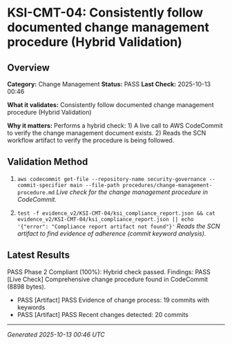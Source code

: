 # KSI-CMT-04: Consistently follow documented change management procedure (Hybrid Validation)

## Overview

**Category:** Change Management
**Status:** PASS
**Last Check:** 2025-10-13 00:46

**What it validates:** Consistently follow documented change management procedure (Hybrid Validation)

**Why it matters:** Performs a hybrid check: 1) A live call to AWS CodeCommit to verify the change management document exists. 2) Reads the SCN workflow artifact to verify the procedure is being followed.

## Validation Method

1. `aws codecommit get-file --repository-name security-governance --commit-specifier main --file-path procedures/change-management-procedure.md`
   *Live check for the change management procedure in CodeCommit.*

2. `test -f evidence_v2/KSI-CMT-04/ksi_compliance_report.json && cat evidence_v2/KSI-CMT-04/ksi_compliance_report.json || echo '{"error": "Compliance report artifact not found"}'`
   *Reads the SCN artifact to find evidence of adherence (commit keyword analysis).*

## Latest Results

PASS Phase 2 Compliant (100%): Hybrid check passed. Findings: PASS [Live Check] Comprehensive change procedure found in CodeCommit (8898 bytes).
- PASS [Artifact] PASS Evidence of change process: 19 commits with keywords
- PASS [Artifact] PASS Recent changes detected: 20 commits

---
*Generated 2025-10-13 00:46 UTC*